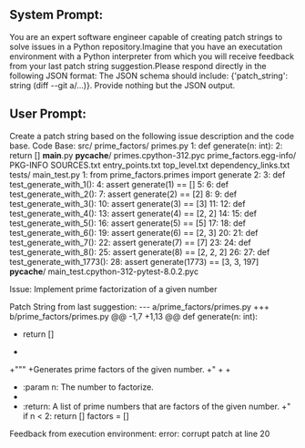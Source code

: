 System Prompt:
----------------
You are an expert software engineer capable of creating patch strings to solve issues in a Python repository.Imagine that you have an executation environment with a Python interpreter from which you will receive feedback from your last patch string suggestion.Please respond directly in the following JSON format: The JSON schema should include: {'patch_string': string (diff --git a/...)}. Provide nothing but the JSON output.

User Prompt:
--------------
Create a patch string based on the following issue description and the code base.
Code Base:
src/
    prime_factors/
        primes.py
            1: def generate(n: int):
            2:     return []
        __main__.py
        __pycache__/
            primes.cpython-312.pyc
    prime_factors.egg-info/
        PKG-INFO
        SOURCES.txt
        entry_points.txt
        top_level.txt
        dependency_links.txt
tests/
    main_test.py
        1: from prime_factors.primes import generate
        2: 
        3: def test_generate_with_1():
        4:     assert generate(1) == []
        5: 
        6: def test_generate_with_2():
        7:     assert generate(2) == [2]
        8: 
        9: def test_generate_with_3():
        10:     assert generate(3) == [3]
        11: 
        12: def test_generate_with_4():
        13:     assert generate(4) == [2, 2]
        14: 
        15: def test_generate_with_5():
        16:     assert generate(5) == [5]
        17: 
        18: def test_generate_with_6():
        19:     assert generate(6) == [2, 3]
        20: 
        21: def test_generate_with_7():
        22:     assert generate(7) == [7]
        23: 
        24: def test_generate_with_8():
        25:     assert generate(8) == [2, 2, 2]
        26: 
        27: def test_generate_with_1773():
        28:     assert generate(1773) == [3, 3, 197]
    __pycache__/
        main_test.cpython-312-pytest-8.0.2.pyc

Issue:
Implement prime factorization of a given number

Patch String from last suggestion:
--- a/prime_factors/primes.py
+++ b/prime_factors/primes.py
@@ -1,7 +1,13 @@
 def generate(n: int):
-    return []
+
+"""
+Generates prime factors of the given number.
+"
+
+
+    :param n: The number to factorize.
+
+    :return: A list of prime numbers that are factors of the given number.
+"
     if n < 2:
         return []
     factors = []
 
Feedback from execution environment:
error: corrupt patch at line 20
